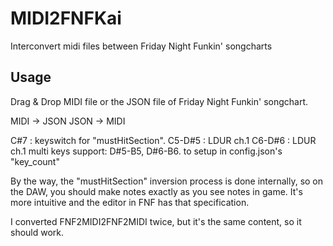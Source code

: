 # MIDI2FNFKai
Interconvert midi files between Friday Night Funkin' songcharts

## Usage

Drag & Drop MIDI file or the JSON file of Friday Night Funkin' songchart.

MIDI -> JSON
JSON -> MIDI

C#7 : keyswitch for "mustHitSection".
C5-D#5 : LDUR ch.1
C6-D#6 : LDUR ch.1
multi keys support: D#5-B5, D#6-B6. to setup in config.json's "key_count"

By the way, the "mustHitSection" inversion process is done internally, so on the DAW, you should make notes exactly as you see notes in game.
It's more intuitive and the editor in FNF has that specification.

I converted FNF2MIDI2FNF2MIDI twice, but it's the same content, so it should work.








